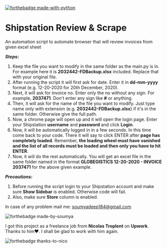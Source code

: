 [![forthebadge made-with-python](http://ForTheBadge.com/images/badges/made-with-python.svg)](https://www.python.org/)

# Shipstation Review & Scrape
An automation script to automate browser that will review invoices from given excel sheet

***Steps:***
1. Keep the file you want to modify in the same folder as the main.py is in.
   For example here it is **2032442-FDBackup.xlsx** included. Replace that with your original file.
2. After running the script it will first ask for date. Enter it in **dd-mm-yyyy** format (e.g. 12-20-2020 for 20th December, 2020).
3. Next, it will ask for invoice no. Enter only the no without any sign.
   For example, **2037471**. Don't enter any sign like **#** or anything.
4. Then, it will ask for the name of the file you want to modify. Just type name only with extension (e.g. **2032442-FDBackup.xlsx**) if it's in the same folder. Otherwise give the full path.
5. Now, a chrome page will open up and it will open the login page. Enter your Shipstation **username** and **password** and click **Login**.
6. Now, it will be automatically logged in in a few seconds. In this time come back to your code. There it will say to click ENTER after **page has completely loaded**. Remember, **the loading wheel must have vanished and the list of all records must be loaded and then only you have to hit ENTER**.
7. Now, it will do the rest automatically. You will get an excel file in the same folder named in the format **GLOBEGISTICS 12-20-2020 - INVOICE 2037471** for the above given example.

***Precautions:***
1. Before running the script login to your Shipstation account and make sure **Show Sidebar** is enabled. Otherwise code will fail.
2. Also, make sure **Store** column is enabled.

In case of any problem mail me: <a href="mailto:soumyadeep184@gmail.com">soumyadeep184@gmail.com</a> 





![forthebadge made-by-soumya](https://img.shields.io/badge/CREATED_BY-SOUMYA-blue)



I got this project as a freelance job from **Nicolas Troplent** on **Upwork**. Thanks to him❤. I shall be glad to work with him again.

![forthebadge thanks-to-nico](https://img.shields.io/badge/THANKS_TO-NICO-brightgreen)
